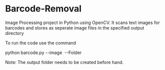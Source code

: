 # Barcode-Removal
Image Processing project in Python using OpenCV. It scans text images for barcodes and stores as seperate image files in the specified output directory

To run the code use the command

python barcode.py --image <Image File Name> --Folder <Output Folder path>

Note: The output folder needs to be created before hand.
